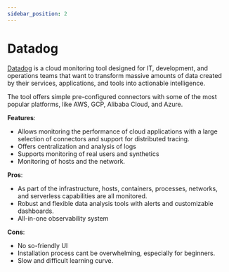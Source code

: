 ```yaml
---
sidebar_position: 2
---
```


# Datadog

<a href="https://www.datadoghq.com/">Datadog</a> is a cloud monitoring tool designed for IT, development, and operations teams that want to transform massive amounts of data created by their services, applications, and tools into actionable intelligence. 

The tool offers simple pre-configured connectors with some of the most popular platforms, like AWS, GCP, Alibaba Cloud, and Azure. 

**Features**:

- Allows monitoring the performance of cloud applications with a large selection of connectors and support for distributed tracing.
- Offers centralization and analysis of logs
- Supports monitoring of real users and synthetics
- Monitoring of hosts and the network.

**Pros**: 

- As part of the infrastructure, hosts, containers, processes, networks, and serverless capabilities are all monitored.
- Robust and flexible data analysis tools with alerts and customizable dashboards.
- All-in-one observability system

**Cons**:
- No so-friendly UI
- Installation process cant be overwhelming, especially for beginners.
- Slow and difficult learning curve. 
